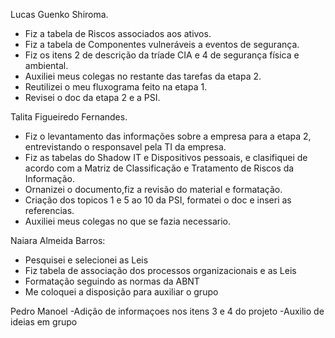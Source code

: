 Lucas Guenko Shiroma.
- Fiz a tabela de Riscos associados aos ativos.
- Fiz a tabela de Componentes vulneráveis a eventos de segurança.
- Fiz os itens 2 de descrição da tríade CIA e 4 de segurança física e ambiental.
- Auxiliei meus colegas no restante das tarefas da etapa 2.
- Reutilizei o meu fluxograma feito na etapa 1.
- Revisei o doc da etapa 2 e a PSI.

Talita Figueiredo Fernandes.
- Fiz o levantamento das informações sobre a empresa para a etapa 2, entrevistando o responsavel pela TI da empresa.
- Fiz as tabelas do Shadow IT e Dispositivos pessoais, e clasifiquei de acordo com a Matriz de Classificação e Tratamento de Riscos da Informação. 
- Ornanizei o documento,fiz a revisão do material e formatação.
- Criação dos topicos 1 e 5 ao 10 da PSI, formatei o doc e inseri as referencias.
- Auxiliei meus colegas no que se fazia necessario.  

Naiara Almeida Barros:
- Pesquisei e selecionei as Leis
- Fiz tabela de associação dos processos organizacionais e as Leis
- Formatação seguindo as normas da ABNT
- Me coloquei a disposição para auxiliar o grupo


Pedro Manoel 
-Adição de informaçoes nos itens 3 e 4 do projeto
-Auxilio de ideias em grupo 
